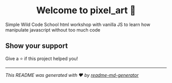 <h1 align="center">Welcome to pixel_art 👋</h1>
<p>
  Simple Wild Code School html workshop with vanilla JS to learn how manipulate javascript without too much code
</p>

## Show your support

Give a ⭐️ if this project helped you!

***
_This README was generated with ❤️ by [readme-md-generator](https://github.com/kefranabg/readme-md-generator)_
